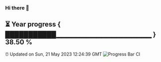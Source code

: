 ### Hi there 👋
⏳ Year progress { ███████████▁▁▁▁▁▁▁▁▁▁▁▁▁▁▁▁▁▁▁ } 38.50 %
---
⏰ Updated on Sun, 21 May 2023 12:24:39 GMT
![Progress Bar CI](https://github.com/liununu/liununu/workflows/Progress%20Bar%20CI/badge.svg)
